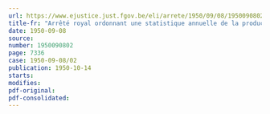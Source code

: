 ```yaml
---
url: https://www.ejustice.just.fgov.be/eli/arrete/1950/09/08/1950090802/justel
title-fr: "Arrêté royal ordonnant une statistique annuelle de la production des sucreries et des raffineries de sucre"
date: 1950-09-08
source:
number: 1950090802
page: 7336
case: 1950-09-08/02
publication: 1950-10-14
starts:
modifies:
pdf-original:
pdf-consolidated:
---
```


